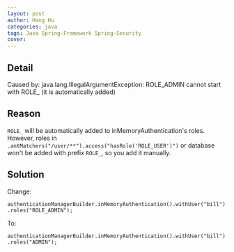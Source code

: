 ```yaml
---
layout: post
author: Hang Hu
categories: java
tags: Java Spring-Framework Spring-Security 
cover: 
---
```


## Detail

Caused by: java.lang.IllegalArgumentException: ROLE_ADMIN cannot start with ROLE_ (it is automatically added)
## Reason

`ROLE_` will be automatically added to inMemoryAuthentication's roles. However, roles in `.antMatchers("/user/**").access("hasRole('ROLE_USER')")` or database won't be added with prefix `ROLE_`, so you add it manually.
## Solution

Change:
```
authenticationManagerBuilder.inMemoryAuthentication().withUser("bill").password("123")
.roles("ROLE_ADMIN");
```
To:
```
authenticationManagerBuilder.inMemoryAuthentication().withUser("bill").password("123")
.roles("ADMIN");
```
